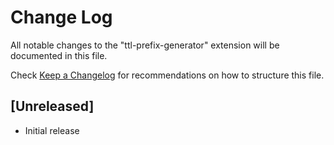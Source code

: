 # Change Log

All notable changes to the "ttl-prefix-generator" extension will be documented in this file.

Check [Keep a Changelog](http://keepachangelog.com/) for recommendations on how to structure this file.

## [Unreleased]

- Initial release